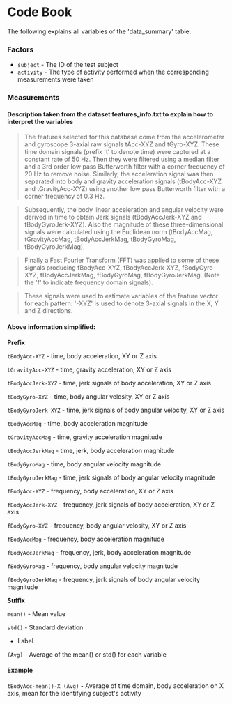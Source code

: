 # Code Book

The following explains all variables of the 'data_summary' table.

### Factors

- `subject` - The ID of the test subject
- `activity` - The type of activity performed when the corresponding measurements were taken


### Measurements

#### Description taken from the dataset features_info.txt to explain how to interpret the variables
>The features selected for this database come from the accelerometer and gyroscope 3-axial raw signals tAcc-XYZ and tGyro-XYZ. These time domain signals (prefix 't' to denote time) were captured at a constant rate of 50 Hz. Then they were filtered using a median filter and a 3rd order low pass Butterworth filter with a corner frequency of 20 Hz to remove noise. Similarly, the acceleration signal was then separated into body and gravity acceleration signals (tBodyAcc-XYZ and tGravityAcc-XYZ) using another low pass Butterworth filter with a corner frequency of 0.3 Hz.

>Subsequently, the body linear acceleration and angular velocity were derived in time to obtain Jerk signals (tBodyAccJerk-XYZ and tBodyGyroJerk-XYZ). Also the magnitude of these three-dimensional signals were calculated using the Euclidean norm (tBodyAccMag, tGravityAccMag, tBodyAccJerkMag, tBodyGyroMag, tBodyGyroJerkMag).

>Finally a Fast Fourier Transform (FFT) was applied to some of these signals producing fBodyAcc-XYZ, fBodyAccJerk-XYZ, fBodyGyro-XYZ, fBodyAccJerkMag, fBodyGyroMag, fBodyGyroJerkMag. (Note the 'f' to indicate frequency domain signals).

>These signals were used to estimate variables of the feature vector for each pattern:
'-XYZ' is used to denote 3-axial signals in the X, Y and Z directions.


#### Above information simplified:

**Prefix**

`tBodyAcc-XYZ` - time, body acceleration, XY or Z axis

`tGravityAcc-XYZ` - time, gravity acceleration, XY or Z axis 

`tBodyAccJerk-XYZ` - time, jerk signals of body acceleration, XY or Z axis 

`tBodyGyro-XYZ` - time, body angular velosity, XY or Z axis 

`tBodyGyroJerk-XYZ` - time, jerk signals of body angular velocity, XY or Z axis

`tBodyAccMag` - time, body acceleration magnitude

`tGravityAccMag` - time, gravity acceleration magnitude

`tBodyAccJerkMag` - time, jerk, body acceleration magnitude

`tBodyGyroMag` - time, body angular velocity magnitude

`tBodyGyroJerkMag` - time, jerk signals of body angular velocity magnitude

`fBodyAcc-XYZ` - frequency, body acceleration, XY or Z axis

`fBodyAccJerk-XYZ` - frequency, jerk signals of body acceleration, XY or Z axis

`fBodyGyro-XYZ` - frequency, body angular velosity, XY or Z axis

`fBodyAccMag` - frequency, body acceleration magnitude

`fBodyAccJerkMag` - frequency, jerk, body acceleration magnitude

`fBodyGyroMag` - frequency, body angular velocity magnitude

`fBodyGyroJerkMag` - frequency, jerk signals of body angular velocity magnitude


**Suffix**

`mean()` - Mean value

`std()` - Standard deviation

- Label

`(Avg)` - Average of the mean() or std() for each variable 


#### Example
`tBodyAcc-mean()-X (Avg)` - Average of time domain, body acceleration on X axis, mean for the identifying subject's activity
